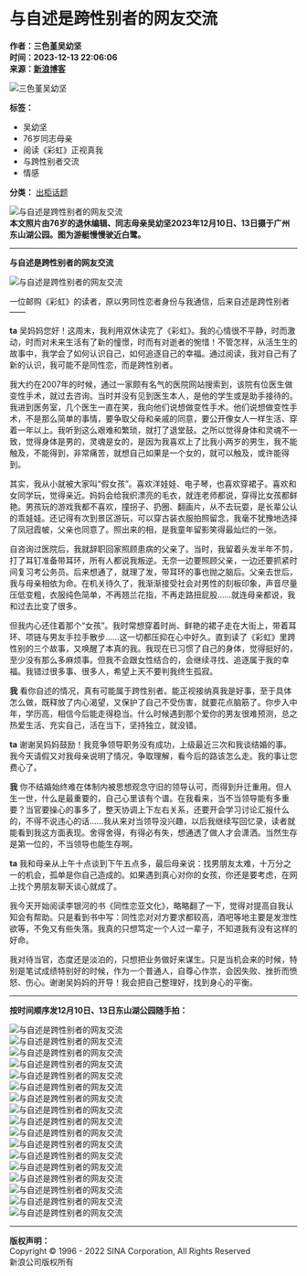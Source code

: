 # 与自述是跨性别者的网友交流
**作者：三色堇吴幼坚**  
**时间：2023-12-13 22:06:06**  
**来源：[新浪博客](http://blog.sina.com.cn/u/1266309985)**  

![三色堇吴幼坚](http://p2.sinaimg.cn/1266309985/180/1)  

**标签：**  
- 吴幼坚  
- 76岁同志母亲  
- 阅读《彩虹》正视真我  
- 与跨性别者交流  
- 情感  

**分类：** [出柜话题](//blog.sina.com.cn/s/articlelist_1266309985_6_1.html)  

![与自述是跨性别者的网友交流](https://s15.sinaimg.cn/mw690/001nHj4Bzy8aV1o2KOb6f&690)  
**本文照片由76岁的退休编辑、同志母亲吴幼坚2023年12月10日、13日摄于广州东山湖公园。图为游艇慢慢驶近白鹭。**

---

**与自述是跨性别者的网友交流**

![与自述是跨性别者的网友交流](https://s15.sinaimg.cn/mw690/001nHj4Bzy8aV1EGNwCfa&690)  

一位邮购《彩虹》的读者，原以男同性恋者身份与我通信，后来自述是跨性别者——

**ta** 吴妈妈您好！这周末，我利用双休读完了《彩虹》。我的心情很不平静，时而激动，时而对未来生活有了新的憧憬，时而有对逝者的惋惜！不管怎样，从活生生的故事中，我学会了如何认识自己，如何追逐自己的幸福。通过阅读，我对自己有了新的认识，我可能不是同性恋，而是跨性别者。

我大约在2007年的时候，通过一家颇有名气的医院网站搜索到，该院有位医生做变性手术，就过去咨询。当时并没有见到医生本人，是他的学生或是助手接待的。我进到医务室，几个医生一直在笑，我向他们说想做变性手术。他们说想做变性手术，不是那么简单的事情，要争取父母和亲戚的同意，要公开像女人一样生活、穿着一年以上。我听到这么艰难和繁琐，就打了退堂鼓。之所以觉得身体和灵魂不一致，觉得身体是男的，灵魂是女的，是因为我喜欢上了比我小两岁的男生，我不能触及，不能得到，非常痛苦，就想自己如果是一个女的，就可以触及，或许能得到。

其实，我从小就被大家叫“假女孩”。喜欢洋娃娃、电子琴，也喜欢穿裙子。喜欢和女同学玩，觉得亲近。妈妈会给我织漂亮的毛衣，就连老师都说，穿得比女孩都鲜艳。男孩玩的游戏我都不喜欢，撞拐子、扔圈、翻画片，从不去玩耍，是长辈公认的乖娃娃。还记得有次到景区游玩，可以穿古装衣服拍照留念，我毫不犹豫地选择了凤冠霞帔，父亲也同意了。照出来的相，是我童年留影笑得最灿烂的一张。

自咨询过医院后，我就辞职回家照顾患病的父亲了。当时，我留着头发半年不剪，打了耳钉准备带耳环，所有人都说我叛逆。无奈一边要照顾父亲，一边还要抓紧时间复习考公务员。后来想通了，就理了发，带耳环的事也抛之脑后。父亲去世后，我与母亲相依为命。在机关待久了，我渐渐接受社会对男性的刻板印象，声音尽量压低变粗，衣服纯色简单，不再翘兰花指，不再走路扭屁股……就连母亲都说，我和过去比变了很多。

但我内心还住着那个“女孩”。我时常想穿着时尚、鲜艳的裙子走在大街上，带着耳环、项链与男友手拉手散步……这一切都压抑在心中好久。直到读了《彩虹》里跨性别的三个故事，又唤醒了本真的我。我现在已习惯了自己的身体，觉得挺好的，至少没有那么多麻烦事。但我不会跟女性结合的，会继续寻找、追逐属于我的幸福。我错过很多事、很多人，希望上天不要判我终生孤寂。

**我** 看你自述的情况，真有可能属于跨性别者。能正视接纳真我是好事，至于具体怎么做，既释放了内心渴望，又保护了自己不受伤害，就要花点脑筋了。你步入中年，学历高，相信今后能走得稳当。什么时候遇到那个爱你的男友很难预测，总之热爱生活、充实自己，活在当下，坚持独立，就没错。

**ta** 谢谢吴妈妈鼓励！我竞争领导职务没有成功，上级最近三次和我谈结婚的事。我今天请假又对我母亲说明了情况，争取理解，看今后的路该怎么走。我的事让您费心了。

**我** 你不结婚始终难在体制内被思想观念守旧的领导认可，而得到升迁重用。但人生一世，什么是最重要的，自己心里该有个谱。在我看来，当不当领导能有多重要？当官要操心的事多了，整天协调上下左右关系，还要开会学习讨论汇报什么的，不得不说违心的话……我从来对当领导没兴趣，以后我继续写回忆录，读者就能看到我这方面表现。舍得舍得，有得必有失，想通透了做人才会潇洒。当然生存是第一位的，不当领导也能生存啊。

**ta** 我和母亲从上午十点谈到下午五点多，最后母亲说：找男朋友太难，十万分之一的机会，孤单是你自己造成的。如果遇到真心对你的女孩，你还是要考虑，在网上找个男朋友聊天谈心就成了。

我今天开始阅读李银河的书《同性恋亚文化》，略略翻了一下，觉得对提高自我认知会有帮助。只是看到书中写：同性恋对对方要求都较高，酒吧等地主要是发泄性欲等，不免又有些失落。我真的只想笃定一个人过一辈子，不知道我有没有这样的好命。

我对待当官，态度还是淡泊的，只想把业务做好来谋生。只是当机会来的时候，特别是笔试成绩特别好的时候，作为一个普通人，自尊心作祟，会因失败、挫折而愤怒、伤心。谢谢吴妈妈的开导！我会把自己整理好，找到身心的平衡。

---

**按时间顺序发12月10日、13日东山湖公园随手拍：**

![与自述是跨性别者的网友交流](//simg.sinajs.cn/blog7style/images/common/sg_trans.gif)  
![与自述是跨性别者的网友交流](//simg.sinajs.cn/blog7style/images/common/sg_trans.gif)  
![与自述是跨性别者的网友交流](//simg.sinajs.cn/blog7style/images/common/sg_trans.gif)  
![与自述是跨性别者的网友交流](//simg.sinajs.cn/blog7style/images/common/sg_trans.gif)  
![与自述是跨性别者的网友交流](//simg.sinajs.cn/blog7style/images/common/sg_trans.gif)  
![与自述是跨性别者的网友交流](//simg.sinajs.cn/blog7style/images/common/sg_trans.gif)  
![与自述是跨性别者的网友交流](//simg.sinajs.cn/blog7style/images/common/sg_trans.gif)  
![与自述是跨性别者的网友交流](//simg.sinajs.cn/blog7style/images/common/sg_trans.gif)  
![与自述是跨性别者的网友交流](//simg.sinajs.cn/blog7style/images/common/sg_trans.gif)  
![与自述是跨性别者的网友交流](//simg.sinajs.cn/blog7style/images/common/sg_trans.gif)  
![与自述是跨性别者的网友交流](//simg.sinajs.cn/blog7style/images/common/sg_trans.gif)  
![与自述是跨性别者的网友交流](//simg.sinajs.cn/blog7style/images/common/sg_trans.gif)  
![与自述是跨性别者的网友交流](//simg.sinajs.cn/blog7style/images/common/sg_trans.gif)  
![与自述是跨性别者的网友交流](//simg.sinajs.cn/blog7style/images/common/sg_trans.gif)  
![与自述是跨性别者的网友交流](//simg.sinajs.cn/blog7style/images/common/sg_trans.gif)  
![与自述是跨性别者的网友交流](//simg.sinajs.cn/blog7style/images/common/sg_trans.gif)  
![与自述是跨性别者的网友交流](//simg.sinajs.cn/blog7style/images/common/sg_trans.gif)   

---

**版权声明：**  
Copyright © 1996 - 2022 SINA Corporation, All Rights Reserved  
新浪公司版权所有  
